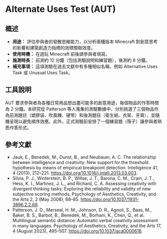 # Alternate Uses Test (AUT)

## 概述

- **用途：** 評估參與者的發散思維能力，以分析兩種版本 Minecraft 對創意思考的影響和建築創造力指標的效標關聯效度。
- **使用時機：** 在遊玩 Minecraft 前後請參與者填寫。
- **施測時長：** 前測約 12 分鐘（包括測驗說明和練習題），後測約 8 分鐘。
- **補充事項：** 這項測驗在過去文獻中有多種相似名稱，例如 Alternative Uses Task 或 Unusual Uses Task。

## 工具說明

AUT 要求參與者為各種日常用品想出盡可能多的創意用途，每個物品的作答時間為 2 分鐘。本研究從 Patterson 等人蒐集的測驗數據中，分別挑選了三個物品作為前測題目（塑膠袋、吹風機、硬幣）和後測題目（衛生紙、衣架、牙膏），並隨機呈現以避免順序效應。此外，正式測驗前安排了一個練習題（筷子）讓參與者熟悉作答形式。

## 參考文獻

- Jauk, E., Benedek, M., Dunst, B., and Neubauer, A. C. The relationship between intelligence and creativity: New support for the threshold hypothesis by means of empirical breakpoint detection. Intelligence 41, 4 (2013), 212–221. https://doi.org/10.1016/j.intell.2013.03.003.
- Silvia, P. J., Winterstein, B. P., Willse, J. T., Barona, C. M., Cram, J. T., Hess, K. I., Martinez, J. L., and Richard, C. A. Assessing creativity with divergent thinking tasks: Exploring the reliability and validity of new subjective scoring methods. Psychology of Aesthetics, Creativity, and the Arts 2, 2 (May 2008), 68–85. https://doi.org/10.1037/1931-3896.2.2.68.
- Patterson, J. D., Merseal, H. M., Johnson, D. R., Agnoli, S., Baas, M., Baker, B. S., Barbot, B., Benedek, M., Borhani, K., Chen, Q., et al. Multilingual semantic distance: Automatic verbal creativity assessment in many languages. Psychology of Aesthetics, Creativity, and the Arts 17, 4 (August 2023), 495–507. https://doi.org/10.1037/aca0000618.
